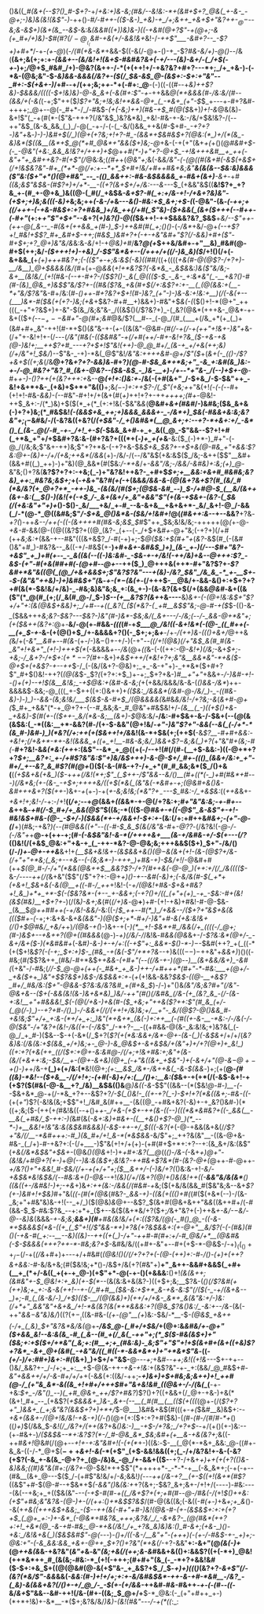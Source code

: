 ()&((*_#(&+(--$?()_#-$+?-*+/_+&:+)&-&;(#&/--&!&:-*+(&#+$+?_@&(_+-&-_-@+;-)&)&(&!(&$"-)_-++()-#_/-#++-(($-&-)_+&)-+_/+;&++_+&+$+"&?++-$_@-$--&;&-&$+)(&+(&_--&$_-&:&*(&&#((+)_)&)&_-)((-+&#(@+?$"-+(@+;-&(+_#+/+)&)-$_#(#$?(/-@__(_($_&_#-+&(+/-&&!_&+*&!-/_-++$"___-&#+?--_-$?+)+#+*_/-+_-(+-@_)(_-/(#(+&-&*_+&&-$((-&(/-@+-()-+_-$?_#&-&/+)-@()--_/&(__(&+;&(+;+:+_-(&&+*--(*&/&!+!(&+$-#&#&?&+(-+/---(&)-&+/-(_/+$(-+_-)+;_/_@+$_#&#_/+)-@&?(&++-/-*(+(++!+/-+&?&?+#+?---*+;_/+_+&-)-(-*&-(@&;&"-$_-&)&&-&&&(/&?+-($(/_$&-&$_@-(&$+:-$+:+"&"--_#+:-$(+&+-)_/+#--+/(++;&;+_+_-*+(-#+:_@__-(-)((-((#--+_&)++$?&)-$&&&/((((-$+!&)&)-@-&_&+(-&(#+:$"-+-_++&&_@(*+&&&(#-/&:&/(#_-_-(&&/+(-&(_(-+;$"++($_)$?+"&;+!&;&!+*&&-@+_(_-*&+_(+"-$_$_+---+-#+?&#-++++;_@+--@(-_#+*-/_/-#&$-*(+(-&;_)_++)(#&-+*_$_#(@($_&+)_)+!-&_@&(&)-&+!$"(_-+(#(*-($"&-+++?(/&"&$_)&?&*&)_+&!-#&-+-&:-/&/+$&!&?-/(--++"&$_(&-&_&&_(_)_/-@(_-+-/-(-(_-&/()&&_++&(#-$+#-*_-+?+?-)&"+*&_-)-)-)&#+$(/_)(@+(+?&;+!+?-#_-(&&*+$&#&$+?(@&:(*_)+/(*(&_-&)&*($((&__(&*+$_@(*+#_@&*+"&&($+)&;-@_+&-(-+(+"(&+_+(_+()(@_#&#+$-(-_-@&"(+&:_&&_&!&?+/+++)+$_@+_+#(*-)+"+?-@+$_-+!&+++&#__+_++(-&"+"+_&#++&?-#(+$"(/_@&:&;(*(#+*+(_@&"+;_&(-&*&/&"-(-$(@($(#(&+#(-&$(+&$+$($_/+!&$&?&"-#+_(*+*-@(/+:+--*+*_$+#+!&/+#+_+#&+&;&"__&_(&(&--_$&:&)&&&($"&:($+"+*()(@+#&"_--_-(()_&&++:-#&-&$&&&&_+-#&+(&+)__-&+*-+_#((&;&*$"&$&-(#$?+)+/+*-__-((+?(&+$+/+/&:---&---*_$_(+&&"&$((__&!$?+_+?&_+-(#_+-@+&_)&((@-(_#(/_+&$&*-&+_$?-#(_+:+/&-+!-/+&+?&)&"-(+$+;+)&;&_((_$($-_&)+*&;&;++_(-&-/+_&---_&()-#&:+$_&+;+$-(_(-@&"-(&*-(-++;_+_((/+++-(-+&-#&$+:+?+#&&_)+/&_++(/+#(_$"&)-_($+&&(_(&+($+++(--_#+*_+-(-#+"_(+:+*+"$"+$+"--&*+?(_+)&?()-@((_$&++!-++$&&&?&?_$&$__+*&/--$"++-(++-@(_&--_-#(&+(++&&_+(#-)_$-)++&#(#(_+;()()-*(-_/&*_+&/-@+*(--+$?+!_#&!+$$?_#+_&#+$-++;(#&$_)&#+?+(-+-+&"&#+"$?(/-&&)+#+($"-#+$+;+?_@+)&"&/&*&:&_-&_/+!-+_@&)+#_/__&?_@(+_$++&/&#+-+"__&)_#&#(@-#+$(++;&/_-($+++!+)-+&)_/-$$"&*&+--(/+++/+((/-)&_&)($_/+!()(/+(-&+&&_(__+_(+)+++#&?+;(-(($"+-+;&:&$(*-*&)(*(*_#_#_/((+((((_+&(#-@(@$?-/+?+)-__/&__)_@+$&&&*(*&/(#_+(+-@_&&_(_+!+*&?$?(-&*&_-_&$&_&:_)&($"&/&;-&+__(&!&/_(+!(#&-(--+-#+?-/($$?()-_&(_@((($-$_-_&-_+:&*&"(_-__+&?()-#(#-(&)_@&_+)&$$"&/$?+*-((#&($?&_+&(#+$(/+:&*$?+:+-__(_(@(&&:+(__-*+"&/$?&"_&-#+/&:(#-*()++-#+?&?+$+!(#-)&?_(+"-)-)&-&:+!&:+__)(/(-&(+--(___)&*-#($&_(+(_+?-)&;_(_+&*+$&?-#+#__+)&&+)-#&"+$_&(-(_($()+!-*(@+"_++(((_-+"+?&$+)+-&"-$(&_/&;&"&-_/((&$()(/$?&?+)_-(_&?(@&*(+++&-_@&*-+-&+(($+_(--$-_+--$&#+"-@(#+;&#_@&/$?(__#--_(-@_/(#_(___+(/&_+*(+_(_)+(&#+#+_&"-++!(#-*+$()(_&"_&-+-(_+_-((&(&"-@&#_-(#(/-+(/-+(++"+!&+-)&"+_&-(/+"+-&!+!+-(/_-_--(_/&"(#&(-(($&#&"-+(/+#(++/-#+-&!+?&_($-+&-+&(@-)&!+;__+$+$$?+#_---+?+$+!$"&!(++)-@_@_#+/_(&-+_+/+&(++;&)(/+/&"+!_$&/_)--$"&-_-+)-*&(_@$"&!_/&"&:++++&#-@+/$"($_+(*&+(-_(()-/$?+&+$((+;&*(/&__@+?&*+?+?-&&)&*-#+?_)(@-#-$&_&*+*&;+"_-&_+:&#(&_)&:-+-/-@_#&?+"&?_#_(&+-@&?--($&-&$_-_)&-__+)-/+--*+"&-_/(--)+$+-_@__-#+_+*-)-$()$?++(*+(&?+++:+_&--__@_(+!+:()&:+_-/&(-(+#(&+"_/-$+&_/-$-$&"++_-&!+&+*+&-_(+&)+$+*+"&(()__+;&*($-$-)+:++$?-/(_$"(+&;+*+"&(+!_(-(-(_--#+(+!+!-#&-_&&)-(--_#&"-#+!+/+(&+(#(_+)_++!+?+-++_++++;(#+-_@&!-++$_&+:-/(*_)&)+$($(*_+(*_(+:+!&(-$&"&*&*(__@&#+_&+(#&#_/-)&#&;($&_&+&(-)+?+)&;(*_#&$&!_(-(&*&$+&_++;+)&&&_&&&+-_-/&*+)_$&(-#&*&+&:&;&?&"+;_$_(-$&#&/-/(-&?&((+&?(/_(+$&"-/_+()&#&*(__@_&+;+:--+?-*+&+:+/_-&*()_(_(&-_@(/-#_-+-_/+!_+-$(_-$&&_&+#-+_+_&((_@_-$"&&--$?+!+#(_+*&_+"+/+$&#+?&:&-(#+?&?+(($(*+$(*-)+_+(+*&__-&:($_(-)+*-)_#+"-(-@_/(/&;&;$"&+-++)&;$"+?+*&-(-+?+&-$&*_$+&_$&?+-+$+&(@-#&_+"+&&:$?&:_@_+-(&)+_-/+*_/(+&;++&*(/&&_(+)-/&/-/(--/&"&$(+&:&$($_/&;-&++($$"__&#+(&&+#((_)_++)-)+"&)(@_&&*(#($&:_/-*+&_/+*-&&"_/&;-/_&&/_-&#&)+:&;(_+)_@-*&"&;()+?&(__&?$?+?+:-+&;(_-)+"&?&!++&?-_+#+$_$+;+__&&:+&+#_#&#&;&?&)_++:_#&?&;&$+;_+(-_+&_+"&?_#(+(_-+(&&*&/_&&-&-(@(&+?&+$?(#_(&/_#(*&/&?(+_@+?+*_-++-)&_-(&(&/(#($+;(@_$&-&#_--)_$-/+#_@-$_(__&/(&++(&+-&:(__$()-)(_&!(+(-+$_/-_&+(&+/+_&"+&&"$"(+_(&-+$&+-(&?-(_$_&(/(+&:&"+"+)+*()-$()-_&/___+&/_+-#_--&-&+&__+&+&+*-_&/_&+!-@_/-&&(_/-*(@-*_@((&#&;$"_/-$+&_@()&*&-($&/+!&#+!_@(_(#&++:&_--+--&&?__+?&_-+$?($_)-++_&--/++(-((-(&++++#(#&-&;&$_$_#$"++_$&;&!&/&;-+++++(@_(_+-@-_+&-#_-&&(@-((@((&?$?+((@_(&?-_(+--(-_/+$+&_#+-_@+"&;(-+?+)(/+#(++*&;&:+*(&&-+--#&"(((&+&$?_/-#(-+)+;-$_@($&:+$(#+"+_(*&?-*&$(#_(-(&#()&"+#_)-#&?&--_&((-+/-#&$(+-__)+#+*&+-&_#&$_)+)_(&-_+-)(/---$_#+"&?-_+&$"_+_)+#(+--_-_&((&(--((-)&:&#-_-$&-+-+/&!(-++_/&)+&-_-@+++:$?_-&$-(+"-#(+&_(#_#+#(-(@+#-_-@+*--++($_)_@+++&(++*-#+"&?$?+*_-$?&#+*&"&((@(_(@_/+&+&&$+;$"&?$?&"--_-+(&)-/&?_$&"_/&_&_-*_+-__$+--$-(&"&"++&)-)+)&#&$+"(*&_-+-$(*-$(&(+_-(/+++$-__@&/+-&&-&()+:+$+?+?+#(&(*-$&!&/+/&)-_-#&;&)&"&;&_+:(&_+-)-(&-&?(&+$(/+(&&_@&#-_&+((&($"(*_@(#_(+;(/_&(#_@-/_$-)_$--(+__&?$?(&+_+&----__&)_&+-(-(@+!&:&$+"$?+/+"+:(&(@&$+&&)+;_/+#--+((_&?(_($(*&?-$(_-$+#__&$$"&;-@-#-+($_$-(()-&-_($&&+++_&;&?-$&?---$&?-)&"(#-)&*-$&;&/(_&+---/-/&;(--/-_&&-@+*&"+;(+($&++(&?+:_@+-__&/-@(+-#&&-_(((_(#-+_$___@_/&!((-&+!&*(-(@-_((_#++(-__(+_$-+-_&-(+(@()+$_/+-&&&&+?()(-_$+;+;&_+___-/+_-/(++)&-((()+&+/_@++&*(*&/+(_-&"__&#+--#(&-_(+_-_/-)&$-$()+-+/-)(-+"-_-((/+!(@&)(/+"&$_&(#_#(&-_&"+!+&+"_(+!-)+++$(*_(-&&&&_+--/&_(@+_((_&-(-(($+$+:-@-_&!+)(/&;_-&+_$+;-+&;-/_&+?-/+$+:($+*--$?(#_+-&+)_+&$+++/(*&!+?+;&"&__&&*&"-*+&($-@+$+(+&$?-+--++_$-/_(-(&/(&+?-@&)+;_+_-&-+"+)-_+*&*($+#+?$"_#+$()&!-++?(_(@(&_$-_$?_(_(+?+:+$_)+-+;_$+?+&-)_#__+"+"_+&&+*-/-)&#-_+!--()+$($+)--+!_$(&__&!&;_-+$_@&:+$($&#_-&-&;(*+(+&&/&&&/&-&-(_()&&-/&*_)++-&&&&$-&&;-@_(((_+-$++((+:()&++)+*((_$&:_/&&&*(/&#-@-/&/_)-_-((#&-&)-)-)_)--&&-(&;&!&/___$(&_$-&-#+$_/(@&&&&(*&#&_&/&!-/+?&;-&_(_&+#-@+(_$_#+_+&&"(*-+_@+?+-(--#_&&;&-_#_@&"+#&$&!+/-*(&__(_-)((+*_$()+&-_+&&)-$(#(+-(($++-_&/(*&-&;__(&+)-$_@&:&/__-/&:-#+$&+-&-/-$&+(--(_@_(&(&$&:(_-*((&:__+*-&&?(#-/(+-$-&&"(@+!&/_-+"-)&"$?+"-&&(--&(_(-/+*-*(&_#-)&#-)_)(*&?(/+:++(+($&++!+/&_&!(&-*+$&(+;(++$(__-&*$?__-#+#+&&:-+&!+;(/+&+*-*+-&!(&&&_+((+_+!__-#&-&;&/_)&&+$$?-$&;&(_)+?(*+"&"_#+(&;-#(_-__#+?&!-&_&(*&:(++_+:(&$"--&*_+_@((+(-/--+!(#(/(#-(__+$-&&:-)((-@+*+?+?_$+;__&?+:_+-/+#$?&"&:$"+)&/&$+++)-&-@-$+/_#+-((()_(&&+/&:+_+"-#+/_+--&?_&_#$?(#(@+_()($(-&-(#&-+?-/+_+*(#_#_&&;&*($_/()+&(__(_(+$&+&(+&_)($-_+_++(/&!(*+;$"_(_$++-/$"&&--&/()__(#+((*(-_)+#(#&*+#---)(/&*&;(+-(&-_-+$+;++++&/((+$(*&(_(&"&(-*&#+-+;(@&#+&()&-&#+++&+?($(++_-)&+-*+*(+-)-+(_+-&;&!&;(*&"$?+_-$---$_#&:-/_+&$&:_((_++&_&+-*+&+!+;&!-/-*+:-/+!__((_/+;_--+_@_(&&+*((&*&*-+-@(/+?&:+;_#+"&"&:&;-+-#+--&_++&_-+#(/-$_#+/+_&&(@$"_$((&;-*((($-@_#&+-+((-@$"_&-&$"+-+!-#&!&$+#&-(@-_-$+/_-_)($&&(*+-+/&&+!-$+:+-_(&:(/+:+#++&#_&+;-(+"-@-(_/__+)(#&;-+&?_)(--(_#_@&&((+"--((-#-$_&_$(&(/&"&-_#+_-@$?$?_-(/&?&!(-_@-/-(-/&"+_+__@_-_+(++-+;(#_-(-&$&"&!-&-*(/++++&+___(&-+/&#&-+/-$(+---$(/$?_(()&!(/(+&$_@&:+"+&-+_(_-++-*&?-@-@&;&;+++&&$($+)_$+"-/&/()(/-/_)+*-@+*-++&___&+!+_(__$&+&!&+-(&$&&+*&$()(@-$&(&*+(+!-(&-(@$?+/&-(/+"+"+*&;(_&;+--+&--(-(&;&*-)-+++_)+#&-+)-$&/+!_/-@&#+#(++*_$(@_#-/-/+"(*&&(@&++$___&&?$?-/+?(#++&(-@-@_)(++:+/(/_/&(((($-*&-_/----++(/(_&+&"($$"(/$"+?+:-@+*+)()-+--&#(-&)+;(-&/&_(#-$(_+*+(+&+!_$&+&_(-_&(@__+((-_#-/_++*+!&!-(-*+/(@&!+#_&-$+&+#&?+!_&_)+*+_+*-$(-($&?&*-(+--_+-&&+;(-+?()+/((_(+"+(+)_-+_-$&:-#+(&!(_&$(#&)__+$+?+*-)(/(&_)-&+;&_(#(*(/+)&*-@__+__)+#-(+!-+&)+#&!-#-@-$&-_(&__$_@++_#_#++(-+/&!-&&/_-&:((-/_$_++--#(*_)_/+&&--/($+?+"&$+&(&((($_#_+-(_-+;+:&+&-&*+&(&&"-)(@($+;+*-#+/-)&"+#-&(+&:&!&+(/()+$_@_#&/_+&/+*+)_/(@&-+*(*_)-)&+-+(-_)(*__+!-$&*+#_/&&(/+_((((-/_@+;(#-)&$+--+&++?(@+((#&&&_(@-)_-+)(/&/-/_/&!&_-#&&(@&_&+-/_-$?&:&*(@+/-_-&+/&+($-)(*&#&#+_(-&#_)-&-)+-+/+:((-+$"+:_&&*-$()-*-)_$-$-$&#(++?_+(_((-*(+($+!&_$?(-(-+;_$+:+)___$-_(#&_-+(&(-$"_/+*+?&--_+)&(($(--)-$++&"+_&&+)_)()((-#&;(#_(_$$?&++_(#&/-#+*&$+*_+&&-(+#+"(--((/&-_+-)(@_--)__(&+&&/&+_)_-&#(*(+&"-/-#&;(*_/_/-$_@-@+(++(-_#&+_+_&-)++-/+#+++*(#+"-*-#&:___+(@+/-_+&($+*+*_)&"+$$?&$+)&$-/&$&&+:+*-(_+_(+!&&-&&?_$&$-((@-*__+&$?_#+/_#&/&:($+"-@&&-*$?&:&/&?&#_+(#+&_$_)-/-)+"()&*_(&"_/&;&?_#+"(/&"-@&+&--(_$+(-&&(&!(&-)&+&*&)_)&/-++"(#()(/&#&_(/&-(+_(&?_&_-(/-(&-+:&!__+"+#&&&!_$(-(@(/+&-)_+_&(#-(_$_+&;+"++&($?_++:$"(#_&_(+/-(_@(/-)_)--+?+#-/()_)-/-&&+(/(/(++!+/&)&;+/__+"-_&/(@$?-@()&&_#-+&!&;$"+/+_+:&-(*+/+_+:_)&"(*+&+*_(&(-)+:++__(-(#((+-&-__-*&:-/-/&(-/-@($&"-/+"&?+(&!-/&((+-(-/&*$"_/-*+?-__-((+#&&-@(&-_&:&!&;+)&?&(_(-@_/_+_#-)($&--$-+(-&*(/_$+?(_$?(+(*&:&&+/&*-@+-(&-(_)(-&$&+_/+/+/(*&?&)&:(/&(&:+$(&&_+/+)&;+-_@-)-&_@&$+-_&+&_$&/+(&"+)+/+?(@+)+_&!_)((+:+?(+&(++_((/($+:_+_@+_-_&:&#_@_-_/(/+;+!&_+#&:+;&"+(&-_(&/(+&++:&;-$&/__+-(@+-&+&)(@+_(-+"&((&+_+$&"-)+(_-&+_/+"(@-_&$-@+-+$()-)+*+/&-+__(_)+(+/&:(*__&!(@+;_(+:__&$_/&*-/&++&(_-&-$(&&_-)+;(+(__@_-(#((____&)-*&!-_-(_$+&__-/(/+!+;-(+#(-&)+/+:(__/()+:__&:($_&+-+(+*(/(-&$-&+!-+(+$?($(#&(-@-&__+?_/&)__&$&(()&__@_)&((-&_-$$"((&&--(*($&!_@-#-)__-(-_-$&+&*_@-+(/-*&_+?+--&$?+?_/-$(_()&!-_((+-+?(_-)-$+!+?(*&((&+;-#&-((-_(+(_+"_)$?(-&!&(&;+$$"+!_/&#_&(#++__-(&((@_-+#&+&?(-&)+-+_&?()&#-)(*((+;&;($-(++(+_(_#&!&((_--_+()+*+-_/+&-(+$+-++(&-((--)(((*&*&#&?+((-_&&(__-__&(_+#&/_$-++:-)(*&#(&(_-&+:&)+#&+-((*__+*&*()+*$?-@_)(*_--*-)+__&&!+!&"&:&(&$&#&&&)(-&$-++-+/_$(((-&?(+_(-@-+&&(&+&(/_/$?+"&/(/__-*&#+++:-#_)(&_#+/+!_&-*(*&$&&-_&/$"+;_++?&(&"__-((&-@+&-#&-_(_/+)-#-+&?+:(-(/+___-)$"&(+!+/+(+)-(+#(#+$+*+:+?--+:(&_&+/&:(&$"(_+&(/&*&$&"+$&+_-(@&*()(@&*+!-)+_+#+:&?(__@_((*()_-_/&-(*-&+*+)_@+"-(&!&/+#_@+?(*_+-)_+_@(--)&:&(&$+;&!&?-++#&+$?&*(#-(&?-@+(_@++-#-@++-*+/&?()+"+&&!_#-$&/(/+-+(+/+"+;($__&++/-(-)&/+?(*()&:&-+!_-&/-+&$&*&!&$&/(--#&:&+()-@&_--+!_(&)(/+/(&+?(@_/_+()&(&!++((-__&&"&/&(&*__()((&((+-/&#&!-)+;-+&_+)&*+:++_(&:-/&&(/(#&#_-+*&;($(+&/&(&&_#($&"&;&--&+_$?(+-)&#+!+$&)_#+"&(_((-(#(*(@&_(#&?-*_&&-+)-((&(+((()+#(*(#($(+&*(--)-/(&-_&;+"+#&"&)&-+!(--_+/_)($(@&)_&_@+--&$?_$(&+#(@&+&++"&*&*((&++#+/(-_#_(&&-$_$-#&:$?&_--+:+*+_($+--&($(&+*&/+?($+;_/_&+"&?+(-)++&_+-&/-$-$&/-@--&)&_(&&&-*+-&;&;__&&+)(#__+#&(&!&/+(+:(_(_$?&/(@(-_#()_@_-((-&-*+$&&&$(*&-((+_(_$"+!(/$"&&-*+)+?&(+?&$&&+:(+-@+"__&/$?(-(-(#&)(#()(-+&-#(_+:--__--&)((&)--++((+(_)-/+"-++#-#(#+:+/-#_@&/+*__(@&#&(-$-$&&&(+++?++-*-#&;&?+$-*&#&/&/((+#+-&"+--#+(+$-*-@&$-/-$+)_((_()++_/-$(/-+(_(/&_+#+)+---+/+#&#(_(@&!()(____/(/+?+?+(_-(@-(+*+)+:-#-/()-(+)+(+*+?&+&_&:-#_-&/&+&;(#($&!&;+*()-/&$+/&(+?(#&"+)__+"_&++-&&#+&&$(_+#+(__+_(*+/-&((_+(+-+_@-)(+$"+*-@(-+-()(+&&&:__()+!_(&(&++;(*&#&"+*-$_@&!+:+_&)(+-$(*--_(&(&:&+&(&?-)($($+$+;&;__$?&-(*()(/$?&#(+(++)&;+_+:-&-&(++!--+-(/_#+#__($&-&:+$+*_&-+&-&:$"(/($(-_-+/(&+&--_)+;-#_(_(&-&/-)_/+$_)_(($-__/(@(&&)+)(++/+/+&-_&*+_&(&"&:+/-)&:(/+*+"_&&"&"+&+&_/+!-*&(&?(&(*+*&&&:+?(@&_$?_&()&:_/_-&:+--/&*-(&(-++"_&&$-$&"&)&/_)(($?(+-__(($(&-#&-(_(+-$(@$"__(+_)&:-$&/-*__-$_-(@&$_+&++(-/+_(_&)_$+"&?&*&/&(_@+__-_/&$_@-(_#+/+$&/_+(@+:&_&#&/+*-@+"($+&&_&!--&:&(&_-#_(_&--(#_+(/_&(_-++"+;(*_$($-#&(&$+)+"($&;+:+$($+/+*&"(_&;+:(#__+;+_(#&:&)-_&;$"+"$"+!+$(&+#+(&+((+*&)$?+?&*_-&+_@+(&#(_-+&"&/((_#((-*-&&*&*+)+"+*&*$"&_-((*-(+/-)_/+:_#_#+)_&+:-#(*(&+)_)+$+/+"&$-__@---_+;_+&#_--++;&!((+!&---_$+-++--()&/_&&?+-_/-/+;+_+:__+$-@(&-++_-+&-+!&:_+(&$?&"-+-_+:(&&/_@_#&$+#-*&"+&&++/+/-&-#+/+/+*+(-&_&_(+:((&/-++;__-*+)&_+)+$+#&;&;&++)+!_++#(@-/_(+"&_&*-&((&_+!+#+/+++$_#+"&+&!&#_((@&+-/-/(*&*(*_(__-+-+&:_$+_-/&"()_--)(_+#_@&+_++/$?+#&?_)$?()+?((+&&+(/_@+-+&-)+&(*(&+!_#+_--_(+&$?(*+$&&&+_)&-_&+-(--__(_#(#__(__(($(+(((*(@+_-_(/(_$?+?+"_)&&+_(_+;&"&?(&&$+?+)+*+/_$-@___)&#&+&$(#(((+-_+(_$&#__&)&$+:-*-+&_+(&&+-_/(@+!&*_/&!-+&-+)(/-(_)(@+(+:($+:+?+#($&)-(_(_#-_(#-/(#_/_#-*+_()((_)+)_$(/&&_$-*&!(/_/&?+/(++(&*$?+$&_()&:-)__-*+$-/+?&;_/+?+$-*_-+/(+()(+-)&:--(+-#&+_-_)_/($&$&--*+:&?$?(*-/_#-@&_&*_$&;&#+(+__&-+&(&?+;_&((-++#_&+!_@&#(/(@+--_+!+-+:&"&#+!(-(+(*_+-)((&:_-_$-__(_@(*-*&+_&&:_@-((#+-&_&-((-/-*_@+$(__$-++$_&+!-&(_-*(+$"_(+$-&&!&&((+;(_-/+/&?&!+-&-(-&?(+$?(-&_+-&(&_-@+?+_(@-/&)&_-@_/+-&&+(($-__-+?-/+&+*_+_)_+_+(_+(+?_(()&-&)_&&;((_#_)&"&(_#+:(/&?+*-@-$&!+++$$"(*+++++*-_-*-*-+__(-&_&*+;(-+(-+--(#&__(&+_@---$($_/-(+#$"&!&/+/_-&;_&&!_)(---++(/&-+?__(+-$((+!(&+*(#$?_((&$"+#-$(@-#--+$&*+$_(-&&"()_&_(&:+_+?(&+;-$&?_&+;&+-/+!+/(----)-#&:----(&(--+&;+_+(($&(&"-*--(-+$-#(#-+((_/&+$?+(+;+#(#--_@-/_#&(-/(*+!_$()++&:(+$"+#&;&"&?&-(@-)+-(/(++:()+*&$$?&$_/(#-@(&((&;(-&((-_#(+-)_+&*+;+_&*()--&(+*+&((_+++&$+&&;_-($--_++(&(-#+"+#-)&!(@_&-#-(+-_(&$&$+:+:+(+?+$_(_@+_+:-)+-&*_(-@&*+#&?&_+++;&?&/_/_-&+&?-_(@(#&*(++?+:+!_+&*(@_-&-+#-#&;_@-*+&(/&!_/+_+?&_&)&)&:()_#-&+;(+&-_)()-+&:_/&!&+&(_)($&$&#$"-@(*---)-*()+/(*_(-&-/__&"+"-(+++)(-(+-/-#&$-+-_+)+;-@&:+"-(-&_&&:&&_+&+-@++_$+?()+?&"(*+&(/_-+?-&&"__+:-&+"(@_(&(-)+_(@_++&(&_&-+&?&"(_&"+_&_-_&"_(&;+&(/(++;&-&#_&&+&(()+:&&$?((+(-*+)_@&!(++*&*++_#_(&(&;-#&:-*_(+!(-+++;(#+#+"(&_(-_-*+?+&&!&#($-$+:+&_$+((@(@&#(@-&(+$"&-_+_&$?+$_/_$_-+)+)((_(_)_(&?+?-_&+$"(/-(&?(*&/$"-&&_&&(*-&&:(#-)+!+/+;+:+-&/&#&$&*-++-&-+#-*&#__-/&?_-(_&)-&(&&+&?(/()+-+/_@_/-_-$(+-_(_+/&&-*++&#-#_&-#_&++_-+-(-(#--((_-&/_&+_$"&&--&#-++!(/&-(#+-((&;_$_@+/+__$-*_@&:(-_(+"+#++_+-)(*+*+!&)+-&*__-*($+;&?&/&/_)&)-(&!(#&"---/-+(*((_:_:
